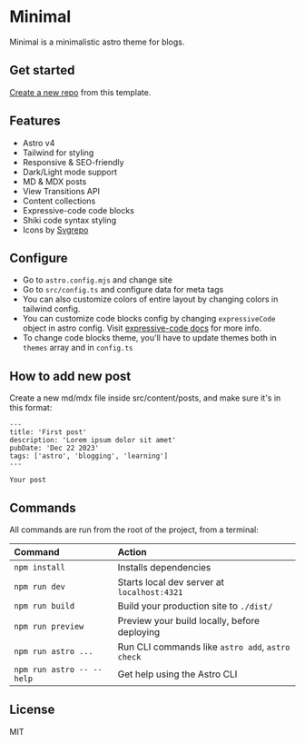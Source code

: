 # Minimal

Minimal is a minimalistic astro theme for blogs.

## Get started

[Create a new repo](https://github.com/ekmas/minimal/generate) from this template.

## Features

- Astro v4
- Tailwind for styling
- Responsive & SEO-friendly
- Dark/Light mode support
- MD & MDX posts
- View Transitions API
- Content collections
- Expressive-code code blocks
- Shiki code syntax styling
- Icons by [Svgrepo](https://www.svgrepo.com/)

## Configure

- Go to `astro.config.mjs` and change site
- Go to `src/config.ts` and configure data for meta tags
- You can also customize colors of entire layout by changing colors in tailwind config.
- You can customize code blocks config by changing `expressiveCode` object in astro config. Visit [expressive-code docs](https://expressive-code.com/reference/configuration) for more info.
- To change code blocks theme, you'll have to update themes both in `themes` array and in `config.ts`

## How to add new post

Create a new md/mdx file inside src/content/posts, and make sure it's in this format:

```
---
title: 'First post'
description: 'Lorem ipsum dolor sit amet'
pubDate: 'Dec 22 2023'
tags: ['astro', 'blogging', 'learning']
---

Your post
```

## Commands

All commands are run from the root of the project, from a terminal:

| Command                   | Action                                           |
| :------------------------ | :----------------------------------------------- |
| `npm install`             | Installs dependencies                            |
| `npm run dev`             | Starts local dev server at `localhost:4321`      |
| `npm run build`           | Build your production site to `./dist/`          |
| `npm run preview`         | Preview your build locally, before deploying     |
| `npm run astro ...`       | Run CLI commands like `astro add`, `astro check` |
| `npm run astro -- --help` | Get help using the Astro CLI                     |

## License

MIT
